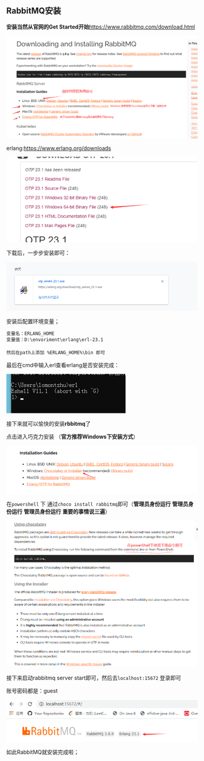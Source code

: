 ## RabbitMQ安装

**安装当然从官网的Get Started开始**https://www.rabbitmq.com/download.html

![image-20201203113120528](../img/image-20201203113120528.png)

erlang:https://www.erlang.org/downloads

![image-20201203113343437](../img/image-20201203113343437.png)

下载后，一步步安装即可：

![image-20201203113356736](../img/image-20201203113356736.png)

安装后配置环境变量；

```txt
变量名：ERLANG_HOME
变量值：D:\envoriment\erlang\erl-23.1

然后在path上添加 %ERLANG_HOME%\bin 即可
```

最后在cmd中输入erl查看erlang是否安装完成：

![image-20201203113549312](../img/image-20201203113549312.png)

接下来就可以愉快的安装**rbbitmq**了

点击进入巧克力安装 （**官方推荐Windows下安装方式**）

![image-20201203113657311](../img/image-20201203113657311.png)

在`powershell` 下 通过`choco install rabbitmq`即可（**管理员身份运行** **管理员身份运行** **管理员身份运行** **重要的事情说三遍**）

![image-20201203113821010](../img/image-20201203113821010.png)

接下来启动rabbitmq server start即可，然后去`localhost:15672` 登录即可

账号密码都是：guest

![image-20201203114025935](../img/image-20201203114025935.png)

如此RabbitMQ就安装完成啦；